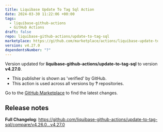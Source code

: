 ```yaml
---
title: Liquibase Update To Tag Sql Action
date: 2024-03-30 11:22:06 +00:00
tags:
  - liquibase-github-actions
  - GitHub Actions
draft: false
repo: liquibase-github-actions/update-to-tag-sql
marketplace: https://github.com/marketplace/actions/liquibase-update-to-tag-sql-action
version: v4.27.0
dependentsNumber: "?"
---
```



Version updated for **liquibase-github-actions/update-to-tag-sql** to version **v4.27.0**.
- This publisher is shown as 'verified' by GitHub.
- This action is used across all versions by **?** repositories.

Go to the [GitHub Marketplace](https://github.com/marketplace/actions/liquibase-update-to-tag-sql-action) to find the latest changes.

## Release notes

**Full Changelog**: https://github.com/liquibase-github-actions/update-to-tag-sql/compare/v4.26.0...v4.27.0
